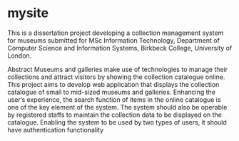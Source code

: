 # mysite
This is a dissertation project developing a collection management system for museums 
submitted for MSc Information Technology, Department of Computer Science and Information Systems,
Birkbeck College, University of London.

Abstract
Museums and galleries make use of technologies to manage their collections and attract visitors
by showing the collection catalogue online. This project aims to develop web application
that displays the collection catalogue of small to mid-sized museums and galleries. 
Enhancing the user’s experience, the search function of items in the online catalogue is one of the key element 
of the system. The system should also be operable by registered staffs to maintain the collection data 
to be displayed on the catalogue. Enabling the system to be used by two types of users, 
it should have authentication functionality
